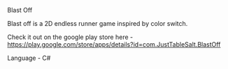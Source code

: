 Blast Off

Blast off is a 2D endless runner game inspired by color switch.

Check it out on the google play store here - https://play.google.com/store/apps/details?id=com.JustTableSalt.BlastOff

Language - C#
